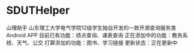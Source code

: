 # SDUTHelper
山理助手
山东理工大学电气学院12级学生独自开发的一款开源查询服务类Android APP
目前已有功能：绩点查询、课表查询
正在添加中的功能：教务系统、天气、公交
打算添加的功能：图书、学习链接
更新状态：正在更新中
